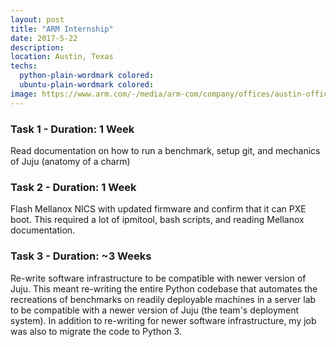 ```yaml
---
layout: post
title: "ARM Internship"
date: 2017-5-22
description: 
location: Austin, Texas
techs:
  python-plain-wordmark colored:
  ubuntu-plain-wordmark colored:
image: https://www.arm.com/-/media/arm-com/company/offices/austin-office-700.jpg?h=700&w=700&la=en&hash=64423B1FA385EEFAE3CF27343DCA229C07E96E55
---
```


### Task 1 - Duration: 1 Week
Read documentation on how to run a benchmark, setup git, and mechanics of Juju
(anatomy of a charm)

### Task 2 - Duration: 1 Week
Flash Mellanox NICS with updated firmware and confirm that it can PXE boot. This
required a lot of ipmitool, bash scripts, and reading Mellanox documentation.

### Task 3 - Duration: ~3 Weeks 
Re-write software infrastructure to be compatible with newer version of Juju.
This meant re-writing the entire Python codebase that automates the recreations
of benchmarks on readily deployable machines in a server lab to be compatible
with a newer version of Juju (the team's deployment system). In addition to
re-writing for newer software infrastructure, my job was also to migrate
the code to Python 3.
